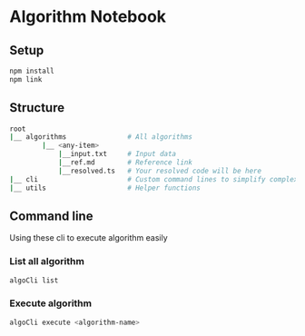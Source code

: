 # Algorithm Notebook

## Setup
```bash
npm install
npm link
```

## Structure
```sh
root
|__ algorithms               # All algorithms 
        |__ <any-item>
            |__input.txt     # Input data
            |__ref.md        # Reference link 
            |__resolved.ts   # Your resolved code will be here
|__ cli                      # Custom command lines to simplify complex steps
|__ utils                    # Helper functions
```

## Command line
Using these cli to execute algorithm easily
### List all algorithm
```bash
algoCli list
```
### Execute algorithm
```bash
algoCli execute <algorithm-name>
```
